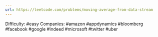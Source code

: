 ```yaml
---
url: https://leetcode.com/problems/moving-average-from-data-stream
---
```


Difficulty: #easy
Companies: #amazon #appdynamics #bloomberg #facebook #google #indeed #microsoft #twitter #uber